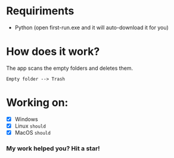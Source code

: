 # Requiriments
* Python (open first-run.exe and it will auto-download it for you)
# How does it work?
The app scans the empty folders and deletes them.

```Empty folder --> Trash```
# Working on:
- [X] Windows
- [X] Linux ``` should ```
- [X] MacOS ``` should ```
### My work helped you? Hit a star!
